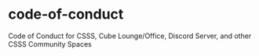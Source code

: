 # code-of-conduct
Code of Conduct for CSSS, Cube Lounge/Office, Discord Server, and other CSSS Community Spaces
